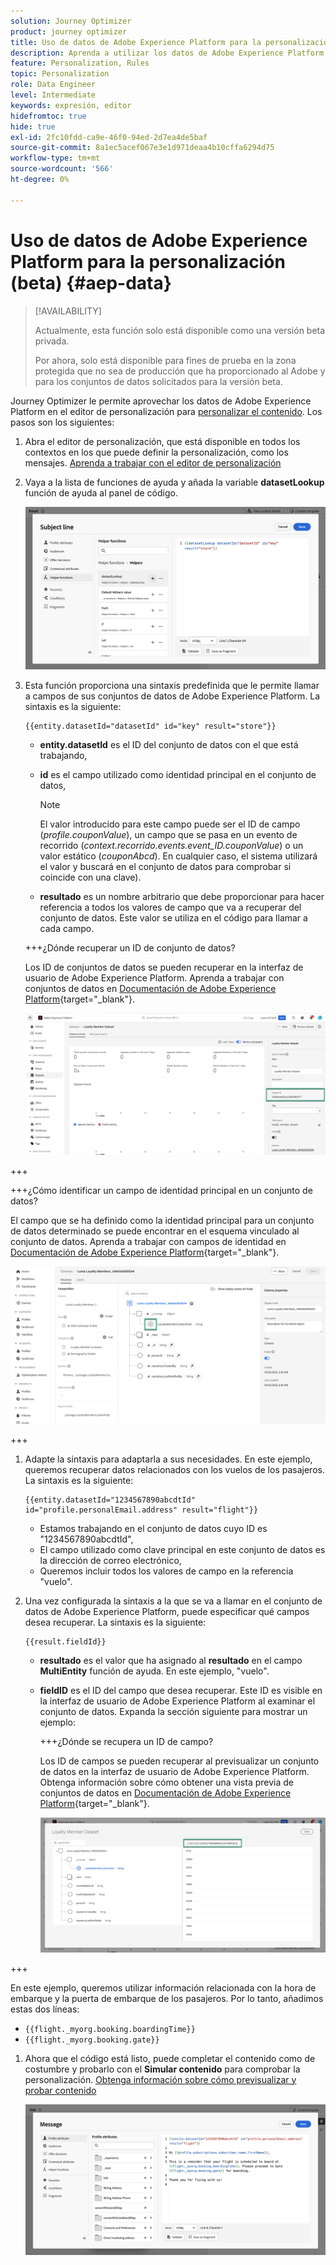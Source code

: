 ```yaml
---
solution: Journey Optimizer
product: journey optimizer
title: Uso de datos de Adobe Experience Platform para la personalización (beta)
description: Aprenda a utilizar los datos de Adobe Experience Platform para la personalización.
feature: Personalization, Rules
topic: Personalization
role: Data Engineer
level: Intermediate
keywords: expresión, editor
hidefromtoc: true
hide: true
exl-id: 2fc10fdd-ca9e-46f0-94ed-2d7ea4de5baf
source-git-commit: 8a1ec5acef067e3e1d971deaa4b10cffa6294d75
workflow-type: tm+mt
source-wordcount: '566'
ht-degree: 0%

---
```


# Uso de datos de Adobe Experience Platform para la personalización (beta) {#aep-data}

>[!AVAILABILITY]
>
>Actualmente, esta función solo está disponible como una versión beta privada.
>
>Por ahora, solo está disponible para fines de prueba en la zona protegida que no sea de producción que ha proporcionado al Adobe y para los conjuntos de datos solicitados para la versión beta.

Journey Optimizer le permite aprovechar los datos de Adobe Experience Platform en el editor de personalización para [personalizar el contenido](../personalization/personalize.md). Los pasos son los siguientes:

1. Abra el editor de personalización, que está disponible en todos los contextos en los que puede definir la personalización, como los mensajes. [Aprenda a trabajar con el editor de personalización](../personalization/personalization-build-expressions.md)

1. Vaya a la lista de funciones de ayuda y añada la variable **datasetLookup** función de ayuda al panel de código.

   ![](assets/aep-data-helper.png)

1. Esta función proporciona una sintaxis predefinida que le permite llamar a campos de sus conjuntos de datos de Adobe Experience Platform. La sintaxis es la siguiente:

   ```
   {{entity.datasetId="datasetId" id="key" result="store"}}
   ```

   * **entity.datasetId** es el ID del conjunto de datos con el que está trabajando,
   * **id** es el campo utilizado como identidad principal en el conjunto de datos,

     >[!NOTE]
     >
     >El valor introducido para este campo puede ser el ID de campo (*profile.couponValue*), un campo que se pasa en un evento de recorrido (*context.recorrido.events.event_ID.couponValue*) o un valor estático (*couponAbcd*). En cualquier caso, el sistema utilizará el valor y buscará en el conjunto de datos para comprobar si coincide con una clave).

   * **resultado** es un nombre arbitrario que debe proporcionar para hacer referencia a todos los valores de campo que va a recuperar del conjunto de datos. Este valor se utiliza en el código para llamar a cada campo.

   +++¿Dónde recuperar un ID de conjunto de datos?

   Los ID de conjuntos de datos se pueden recuperar en la interfaz de usuario de Adobe Experience Platform. Aprenda a trabajar con conjuntos de datos en [Documentación de Adobe Experience Platform](https://experienceleague.adobe.com/en/docs/experience-platform/catalog/datasets/user-guide#view-datasets){target="_blank"}.

   ![](assets/aep-data-dataset.png)

+++

   +++¿Cómo identificar un campo de identidad principal en un conjunto de datos?

   El campo que se ha definido como la identidad principal para un conjunto de datos determinado se puede encontrar en el esquema vinculado al conjunto de datos. Aprenda a trabajar con campos de identidad en [Documentación de Adobe Experience Platform](https://experienceleague.adobe.com/en/docs/experience-platform/xdm/ui/fields/identity){target="_blank"}.

   ![](assets/aep-data-identity.png)

+++

1. Adapte la sintaxis para adaptarla a sus necesidades. En este ejemplo, queremos recuperar datos relacionados con los vuelos de los pasajeros. La sintaxis es la siguiente:

   ```
   {{entity.datasetId="1234567890abcdtId" id="profile.personalEmail.address" result="flight"}}
   ```

   * Estamos trabajando en el conjunto de datos cuyo ID es &quot;1234567890abcdtId&quot;,
   * El campo utilizado como clave principal en este conjunto de datos es la dirección de correo electrónico,
   * Queremos incluir todos los valores de campo en la referencia &quot;vuelo&quot;.

1. Una vez configurada la sintaxis a la que se va a llamar en el conjunto de datos de Adobe Experience Platform, puede especificar qué campos desea recuperar. La sintaxis es la siguiente:

   ```
   {{result.fieldId}}
   ```

   * **resultado** es el valor que ha asignado al **resultado** en el campo **MultiEntity** función de ayuda. En este ejemplo, &quot;vuelo&quot;.
   * **fieldID** es el ID del campo que desea recuperar. Este ID es visible en la interfaz de usuario de Adobe Experience Platform al examinar el conjunto de datos. Expanda la sección siguiente para mostrar un ejemplo:

     +++¿Dónde se recupera un ID de campo?

     Los ID de campos se pueden recuperar al previsualizar un conjunto de datos en la interfaz de usuario de Adobe Experience Platform. Obtenga información sobre cómo obtener una vista previa de conjuntos de datos en [Documentación de Adobe Experience Platform](https://experienceleague.adobe.com/en/docs/experience-platform/catalog/datasets/user-guide#preview){target="_blank"}.

     ![](assets/aep-data-field.png)

+++

   En este ejemplo, queremos utilizar información relacionada con la hora de embarque y la puerta de embarque de los pasajeros. Por lo tanto, añadimos estas dos líneas:

   * `{{flight._myorg.booking.boardingTime}}`
   * `{{flight._myorg.booking.gate}}`

1. Ahora que el código está listo, puede completar el contenido como de costumbre y probarlo con el **Simular contenido** para comprobar la personalización. [Obtenga información sobre cómo previsualizar y probar contenido](../content-management/preview-test.md)


   ![](assets/aep-data-sample.png)
